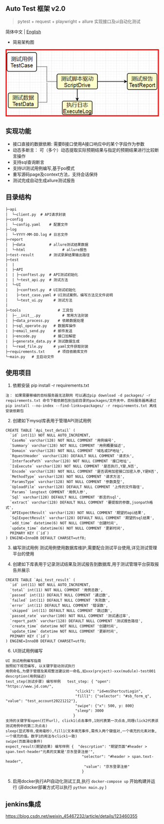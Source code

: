 ## Auto Test 框架 v2.0
> pytest + request + playwright +  allure 实现接口及ui自动化测试

简体中文 | [English](./README.en.md)

- 简易架构图

![IsXMnO.png](./1.png)


## 实现功能
- 接口直接的数据依赖: 需要B接口使用A接口响应中的某个字段作为参数
- 动态多断言： 可（多个）动态提取实际预期结果与指定的预期结果进行比较断言操作
- 支持sql查询断言
- 支持UI测试用例编写,基于po模式
- 重写源码page及context方法，支持会话保持
- 测试完成自动生成allure测试报告

## 目录结构
```shell
├─api
│  └─client.py	# API请求封装
├─config
│  └─config.yaml	# 配置文件
├─log
│  └─YYYY-MM-DD.log	# 日志文件
├─report
│  ├─data           # allure测试结果数据
│  └─html			      # allure报告
├─test-result       # 测试录屏结果输出路径
├─test
|  |
|  ├─API
|  | ├─conftest.py	# API测试初始化
|  | └─test_api.py	# 测试方法
|  └─UI
|    ├─conftest.py  # UI测试初始化
|    ├─test_case.yaml # UI测试案例，编写方法见文件说明
│    └─test_ui.py	  # 测试方法
|
├─tools		            # 工具包
│  ├─__init__.py		  # 常用方法封装
│  ├─data_process.py	# 依赖数据处理
|  ├─sql_operate.py   # 数据库操作
|  ├─email_send.py    # 邮件发送
|  ├─encode.py        # 接口加解密
|  ├─generate_data.py # 测试数据生成
|  └─read_file.py     # yaml文件获取封装
├─requirements.txt		# 项目依赖库文件
└─main.py	# 主启动文件
```

## 使用项目
1. 依赖安装 pip install -r requirements.txt
```shell
注： 如果需要移植的目标服务器无法联网 可以通过pip download -d packages/ -r requirements.txt 命令下载依赖包到当前目录的packages/文件夹中，目标服务器再通过 pip install --no-index --find-links=packages/ -r requirements.txt 离线安装依赖包
```

2. 创建如下mysql库表用于管理API测试用例
```
CREATE TABLE `Api_test_detail` (
  `id` int(11) NOT NULL AUTO_INCREMENT,
  `CaseNo` varchar(128) NOT NULL COMMENT '用例编号',
  `Summary` varchar(128) NOT NULL COMMENT '用例概要描述',
  `Domain` varchar(128) NOT NULL COMMENT '域名或IP地址',
  `RquestHeader` varchar(128) DEFAULT NULL COMMENT '请求头',
  `InterfacePath` varchar(128) NOT NULL COMMENT '接口地址',
  `IsExecute` varchar(128) NOT NULL COMMENT '是否执行,Y是,N否',
  `Encode` varchar(128) NOT NULL COMMENT '是否调用加密接口加密入参,Y是N否',
  `MethodType` varchar(128) NOT NULL COMMENT '请求方法',
  `ParamsType` varchar(128) NOT NULL COMMENT '参数类型',
  `UploadFile` varchar(128) DEFAULT NULL COMMENT '上传的文件路径',
  `Params` longtext COMMENT '用例入参',
  `Sql` varchar(128) DEFAULT NULL COMMENT '断言的sql',
  `extract` varchar(128) DEFAULT NULL COMMENT '要提取的参数,jsonpath格式',
  `APIExpectResult` varchar(128) NOT NULL COMMENT '期望的api结果',
  `SqlExpectResult` varchar(128) DEFAULT NULL COMMENT '期望的sql结果',
  `add_time` datetime(6) NOT NULL COMMENT '创建时间',
  `update_time` datetime(6) NOT NULL COMMENT '更新时间',
  PRIMARY KEY (`id`)
) ENGINE=InnoDB DEFAULT CHARSET=utf8;
```
3. 编写测试用例
    测试用例使用数据库维护,需要配合测试平台使用,详见测试管理平台的使用

4. 创建如下库表用于记录测试结果及测试报告到数据库,用于测试管理平台获取报告并展示
```
CREATE TABLE `Api_test_result` (
  `id` int(11) NOT NULL AUTO_INCREMENT,
  `total` int(11) NOT NULL COMMENT '用例总数',
  `passed` int(11) DEFAULT NULL COMMENT '通过数',
  `failed` int(11) DEFAULT NULL COMMENT '失败数',
  `error` int(11) DEFAULT NULL COMMENT '错误数',
  `skipped` int(11) DEFAULT NULL COMMENT '跳过数',
  `passed_rate` varchar(100) NOT NULL COMMENT '测试通过率',
  `report_path` varchar(128) DEFAULT NULL COMMENT '测试报告路径',
  `create_time` datetime NOT NULL COMMENT '创建时间',
  `update_time` datetime NOT NULL COMMENT '更新时间',
  PRIMARY KEY (`id`)
) ENGINE=InnoDB DEFAULT CHARSET=utf8;
```
6. UI测试用例编写
```
UI 测试用例编写指南
按照如下规范编写, 以关键字驱动测试执行
用例命名,为便于管理及美观整洁建议统一命名,如xxx(project)-xxx(mudule)-test001
descrption(用例描述)
test_step(测试步骤) 编写样例   test_step: { "open": "https://www.jd.com/",
                                "click1": "id=msShortcutLogin",
                                "fill1": {"selector": "#sb_form_q", "value": "test_account20221212"},
                                "swipe": {"x": 500, y: 800}
                                "sleep": 3000
                               }
支持的关键字有open(打开url), click1(点击事件,1则代表第一次点击,同理click2代表该测试用例中的第二次点击)
sleep(显式等待,使用毫秒),fill1(文本填充事件,需传入两个键值对,一个填充的元素对象,一个填充的值。数字1的用法与click1一致)
swipe(页面滑动事件)
expect_result(期望结果) 编写样例 {  "descrption": "期望页面"#header > span.text-header"元素的文案是'京东登录注册'",
                                   "selector": "#header > span.text-header",
                                    "value": "京东登录注册"
                                   }
```

5. 启用docker执行API自动化测试工具,执行 ```docker-compose up``` 开始构建并运行
(非docker部署方式可以执行  ```python main.py``` )

## jenkins集成
https://blog.csdn.net/weixin_45467232/article/details/123460355
